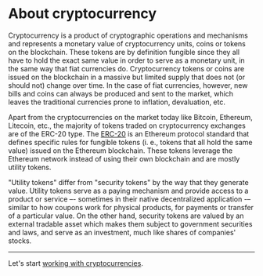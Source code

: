 # About cryptocurrency

Cryptocurrency is a product of cryptographic operations and mechanisms and represents a monetary value of cryptocurrency units, coins or tokens on the blockchain. These tokens are by definition fungible since they all have to hold the exact same value in order to serve as a monetary unit, in the same way that fiat currencies do. Cryptocurrency tokens or coins are issued on the blockchain in a massive but limited supply that does not (or should not) change over time. In the case of fiat currencies, however, new bills and coins can always be produced and sent to the market, which leaves the traditional currencies prone to inflation, devaluation, etc.

Apart from the cryptocurrencies on the market today like Bitcoin, Ethereum, Litecoin, etc., the majority of tokens traded on cryptocurrency exchanges are of the ERC-20 type. The [ERC-20](https://eips.ethereum.org/EIPS/eip-20) is an Ethereum protocol standard that defines specific rules for fungible tokens (i. e., tokens that all hold the same value) issued on the Ethereum blockchain. These tokens leverage the Ethereum network instead of using their own blockchain and are mostly utility tokens.

"Utility tokens" differ from "security tokens" by the way that they generate value. Utility tokens serve as a paying mechanism and provide access to a product or service –- sometimes in their native decentralized application -– similar to how coupons work for physical products, for payments or transfer of a particular value. On the other hand, security tokens are valued by an external tradable asset which makes them subject to government securities and laws, and serve as an investment, much like shares of companies' stocks.

---

Let's start [working with cryptocurrencies](/guide/value-management.html).
